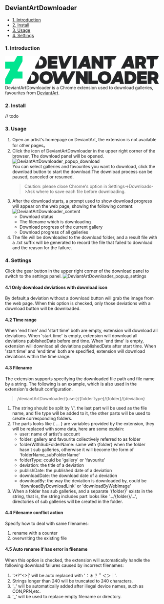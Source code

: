 ## DeviantArtDownloader
  - [1. Introduction](#1-Introduction)
  - [2. Install](#2-Install)
  - [3. Usage](#3-Usage)
  - [4. Settings](#4-Settings)
  
### 1. Introduction
![DeviantArtDownloader logo](https://github.com/OvO7000/DeviantArtDownloader/blob/dev/src/common/images/DeviantArtDownloaderLogo.png)
DeviantArtDownloader is a Chrome extension used to download galleries, favourites from [DeviantArt](https://www.deviantart.com/).
### 2. Install
// todo
### 3. Usage
1. Open an artist's homepage on DeviantArt, the extension is not available for other pages。
2. Click the icon of DeviantArtDownloader in the upper right corner of the browser, The download panel will be opened.
![DeviantArtDownloader_popup_download](https://github.com/OvO7000/images/blob/master/%E5%BC%80%E5%8F%91/DeviationArt%20Downloader/DeviantArtDownloader_popup_download.png)  
    You can select galleries and favourites you want to download, click the download button to start the download.The download process can be paused, canceled or resumed. 
    > Caution: please close Chrome's option in Settings->Downloads->Ask where to save each file before downloading.
3. After the download starts, a prompt used to show download progress will appear on the web page, showing the following content:  
![DeviantArtDownloader_content](https://github.com/OvO7000/images/blob/master/%E5%BC%80%E5%8F%91/DeviationArt%20Downloader/DeviantArtDownloader_content.png)  
    * Download status
    * The filename which is downloading
    * Download progress of the current gallery
    * Download progress of all galleries
4. The file will be downloaded to the download folder, and a result file with a .txt suffix will be generated to record the file that failed to download and the reason for the failure.
### 4. Settings  
Click the gear button in the upper right corner of the download panel to switch to the settings panel.
![DeviantArtDownloader_popup_settings](https://github.com/OvO7000/images/blob/master/%E5%BC%80%E5%8F%91/DeviationArt%20Downloader/DeviantArtDownloader_popup_settings.png)
#### 4.1 Only download deviations with download icon
By default,a deviation without a download button will grab the image from the web page. When this option is checked, only those deviations with a download button will be downloaded.
#### 4.2 Time range
When 'end time' and 'start time' both are empty, extension will download all deviations.
When 'start time' is empty, extension will download all deviations publishedDate before end time.
When 'end time' is empty, extension will download all deviations publishedDate after start time.
When 'start time' and 'end time' both are specified, extension will download deviations within the time range.
#### 4.3 Filename
The extension supports specifying the downloaded file path and file name by a string. The following is an example, which is also used in the extension's default configuration.
> /deviantArtDownloader/{user}/{folderType}/{folder}/{deviation}  

1. The string should be split by '/', the last part will be used as the file name, and file type will be added to it, the other parts will be used to create corresponding folders.
2. The parts looks like { ... } are variables provided by the extension, they will be replaced with some data, here are some explain:
    * user: name of artist's account
    * folder: gallery and favourite collectively referred to as folder
    * folderWithSubFolderName: same with {folder} when the folder hasn't sub galleries, otherwise it will become the form of 'folderName_subFolderName'
    * folderType: could be 'gallery' or 'favourite'
    * deviation: the title of a deviation
    * publishDate: the published date of a deviation
    * downloadDate: the download date of a deviation
    * downloadBy: the way the deviation is downloaded by, could be 'downloadByDownloadLink' or 'downloadByWebImage'
3. When a folder has sub galleries, and a separate '{folder}' exists in the string, that is, the string includes part looks like '.../{folder}/...', directories of sub galleries will be created in the folder. 

#### 4.4 Filename conflict action
Specify how to deal with same filenames:
1. rename with a counter
2. overwriting the existing file

#### 4.5 Auto rename if has error in filename
When this option is checked, the extension will automatically handle the following download failures caused by incorrect filenames:
1. ':*?"<>|' will be auto replaced with '：＊？＂＜＞｜'.
2. Strings longer than 240 will be truncated to 240 characters.
3. '_' will be automatically added after illegal device names, such as CON,PRN,etc.
4. '_' will be used to replace empty filename or directory.

